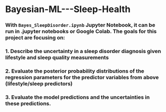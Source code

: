 # Bayesian-ML---Sleep-Health
### With `Bayes_SleepDisorder.ipynb` Jupyter Notebook, it can be run in .jupyter notebooks or Google Colab. The goals for this project are focusing on:

### 1. Describe the uncertainty in a sleep disorder diagnosis given lifestyle and sleep quality measurements
### 2. Evaluate the posterior probability distributions of the regression parameters for the predictor variables from above (lifestyle/sleep predictors)
### 3. Evaluate the model predictions and the uncertainties in these predictions.

